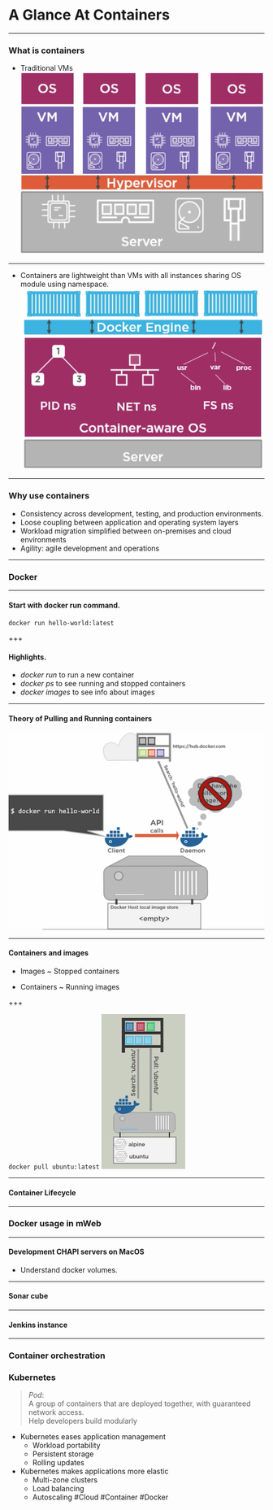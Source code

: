 # A Glance At Containers
---

### What is containers
* Traditional VMs  
![](assets/vm.png)

---

* Containers are lightweight than VMs with all instances sharing OS module using namespace.
![](assets/container.png)

--- 

### Why use containers
- Consistency across development, testing, and production environments.
- Loose coupling between application and operating system layers
- Workload migration simplified between on-premises and cloud environments
- Agility: agile development and operations

--- 

### Docker

--- 

#### Start with docker run command.

``` shell
docker run hello-world:latest
```

+++

#### Highlights.

* *docker run* to run a new container
* *docker ps* to see running and stopped containers
* *docker images* to see info about images

--- 


#### Theory of Pulling and Running containers

![](assets/docker-pulling-running.png)

--- 

#### Containers and images

- Images ~ Stopped containers

- Containers ~ Running images

+++ 

`docker pull ubuntu:latest`
![](assets/image-pulling.png)

--- 

#### Container Lifecycle

--- 

### Docker usage in mWeb

--- 

#### Development CHAPI servers on MacOS
* Understand docker volumes.

--- 

#### Sonar cube

--- 

#### Jenkins instance

--- 

### Container orchestration
### Kubernetes
> *Pod*:   
> A group of containers that are deployed together, with guaranteed network access.  
> Help developers build modularly  
* Kubernetes eases application management
	* Workload portability
	* Persistent storage
	* Rolling updates
* Kubernetes makes applications more elastic
	* Multi-zone clusters
	* Load balancing
	* Autoscaling
#Cloud #Container #Docker
